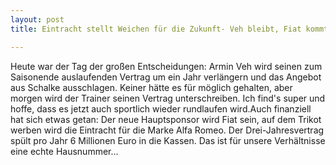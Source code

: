 ```yaml
---
layout: post
title: Eintracht stellt Weichen für die Zukunft- Veh bleibt, Fiat kommt

---
```


Heute war der Tag der großen Entscheidungen: Armin Veh wird seinen zum Saisonende auslaufenden Vertrag um ein Jahr verlängern und das Angebot aus Schalke ausschlagen. Keiner hätte es für möglich gehalten, aber morgen wird der Trainer seinen Vertrag unterschreiben. Ich find's super und hoffe, dass es jetzt auch sportlich wieder rundlaufen wird.Auch finanziell hat sich etwas getan: Der neue Hauptsponsor wird Fiat sein, auf dem Trikot werben wird die Eintracht für die Marke Alfa Romeo. Der Drei-Jahresvertrag spült pro Jahr 6 Millionen Euro in die Kassen. Das ist für unsere Verhältnisse eine echte Hausnummer...


